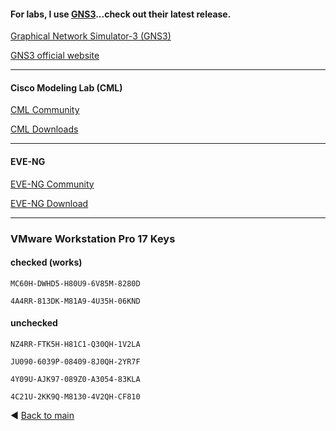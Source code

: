 #### For labs, I use [GNS3](https://github.com/GNS3/gns3-gui/releases?q=2.2.&expanded=true)...check out their latest release.

[Graphical Network Simulator-3 (GNS3)](https://github.com/GNS3)

[GNS3 official website](https://gns3.com)

---

#### Cisco Modeling Lab (CML)

[CML Community](https://github.com/CiscoDevNet/cml-community.git)

[CML Downloads](https://learningnetworkstore.cisco.com/cisco-modeling-labs-personal)

---

#### EVE-NG

[EVE-NG Community](https://www.eve-ng.net/forum/)

[EVE-NG Download](https://www.eve-ng.net/index.php/download/)

---

### VMware Workstation Pro 17 Keys
#### checked (works)
```
MC60H-DWHD5-H80U9-6V85M-8280D
```
``` 
4A4RR-813DK-M81A9-4U35H-06KND
```
#### unchecked
```
NZ4RR-FTK5H-H81C1-Q30QH-1V2LA
```
```
JU090-6039P-08409-8J0QH-2YR7F
```
```
4Y09U-AJK97-089Z0-A3054-83KLA
```
```
4C21U-2KK9Q-M8130-4V2QH-CF810
```

◀️ [Back to main](../)
